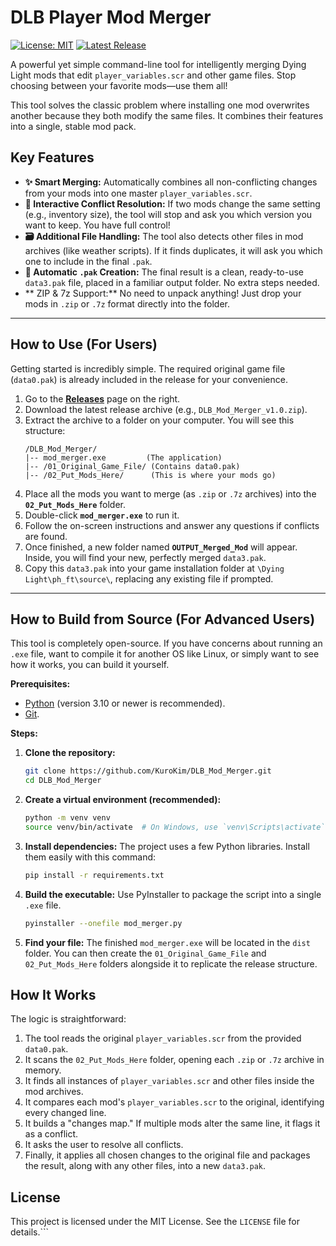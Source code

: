 # DLB Player Mod Merger

[![License: MIT](https://img.shields.io/badge/License-MIT-yellow.svg)](https://opensource.org/licenses/MIT)
[![Latest Release](https://img.shields.io/github/v/release/KuroKim/DLB_Mod_Merger)](https://github.com/KuroKim/DLB_Mod_Merger/releases)

A powerful yet simple command-line tool for intelligently merging Dying Light mods that edit `player_variables.scr` and other game files. Stop choosing between your favorite mods—use them all!

This tool solves the classic problem where installing one mod overwrites another because they both modify the same files. It combines their features into a single, stable mod pack.

## Key Features

-   **✨ Smart Merging:** Automatically combines all non-conflicting changes from your mods into one master `player_variables.scr`.
-   **🤝 Interactive Conflict Resolution:** If two mods change the same setting (e.g., inventory size), the tool will stop and ask you which version you want to keep. You have full control!
-   **🗃️ Additional File Handling:** The tool also detects other files in mod archives (like weather scripts). If it finds duplicates, it will ask you which one to include in the final `.pak`.
-   **🤖 Automatic `.pak` Creation:** The final result is a clean, ready-to-use `data3.pak` file, placed in a familiar output folder. No extra steps needed.
-   ** ZIP & 7z Support:** No need to unpack anything! Just drop your mods in `.zip` or `.7z` format directly into the folder.

---

## How to Use (For Users)

Getting started is incredibly simple. The required original game file (`data0.pak`) is already included in the release for your convenience.

1.  Go to the **[Releases](https://github.com/KuroKim/DLB_Mod_Merger/releases)** page on the right.
2.  Download the latest release archive (e.g., `DLB_Mod_Merger_v1.0.zip`).
3.  Extract the archive to a folder on your computer. You will see this structure:
    ```
    /DLB_Mod_Merger/
    |-- mod_merger.exe         (The application)
    |-- /01_Original_Game_File/ (Contains data0.pak)
    |-- /02_Put_Mods_Here/      (This is where your mods go)
    ```
4.  Place all the mods you want to merge (as `.zip` or `.7z` archives) into the **`02_Put_Mods_Here`** folder.
5.  Double-click **`mod_merger.exe`** to run it.
6.  Follow the on-screen instructions and answer any questions if conflicts are found.
7.  Once finished, a new folder named **`OUTPUT_Merged_Mod`** will appear. Inside, you will find your new, perfectly merged `data3.pak`.
8.  Copy this `data3.pak` into your game installation folder at `\Dying Light\ph_ft\source\`, replacing any existing file if prompted.

---

## How to Build from Source (For Advanced Users)

This tool is completely open-source. If you have concerns about running an `.exe` file, want to compile it for another OS like Linux, or simply want to see how it works, you can build it yourself.

**Prerequisites:**
-   [Python](https://www.python.org/downloads/) (version 3.10 or newer is recommended).
-   [Git](https://git-scm.com/downloads).

**Steps:**

1.  **Clone the repository:**
    ```bash
    git clone https://github.com/KuroKim/DLB_Mod_Merger.git
    cd DLB_Mod_Merger
    ```

2.  **Create a virtual environment (recommended):**
    ```bash
    python -m venv venv
    source venv/bin/activate  # On Windows, use `venv\Scripts\activate`
    ```

3.  **Install dependencies:**
    The project uses a few Python libraries. Install them easily with this command:
    ```bash
    pip install -r requirements.txt
    ```

4.  **Build the executable:**
    Use PyInstaller to package the script into a single `.exe` file.
    ```bash
    pyinstaller --onefile mod_merger.py
    ```

5.  **Find your file:**
    The finished `mod_merger.exe` will be located in the `dist` folder. You can then create the `01_Original_Game_File` and `02_Put_Mods_Here` folders alongside it to replicate the release structure.

## How It Works

The logic is straightforward:
1.  The tool reads the original `player_variables.scr` from the provided `data0.pak`.
2.  It scans the `02_Put_Mods_Here` folder, opening each `.zip` or `.7z` archive in memory.
3.  It finds all instances of `player_variables.scr` and other files inside the mod archives.
4.  It compares each mod's `player_variables.scr` to the original, identifying every changed line.
5.  It builds a "changes map." If multiple mods alter the same line, it flags it as a conflict.
6.  It asks the user to resolve all conflicts.
7.  Finally, it applies all chosen changes to the original file and packages the result, along with any other files, into a new `data3.pak`.

## License

This project is licensed under the MIT License. See the `LICENSE` file for details.```
